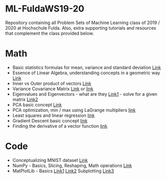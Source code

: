 # ML-FuldaWS19-20
Repository containing all Problem Sets of Machine Learning class of 2019 / 2020 at Hochschule Fulda.
Also, extra supporting tutorials and resources that complement the class provided below.

# Math
* Basic statistics formulas for mean, variance and standard deviation [Link](https://www.youtube.com/watch?v=E4HAYd0QnRc) 
* Essence of Linear Algebra, understanding concepts in a geometric way [Link](https://www.youtube.com/playlist?list=PLZHQObOWTQDPD3MizzM2xVFitgF8hE_ab)
* Inner vs Outer product of vectors [Link](https://www.youtube.com/watch?v=FCmH4MqbFGs)
* Variance Covariance Matrix [Link](https://www.youtube.com/watch?v=G16c2ZODcg8) or [link](https://www.youtube.com/watch?v=0GzMcUy7ZI0)
* Eigenvalues and Eigenvectors - what are they [Link1](https://www.youtube.com/watch?v=G4N8vJpf7hM) - solve for a given matrix [Link2](https://www.youtube.com/watch?v=IdsV0RaC9jM)
* PCA basic concept [Link](https://www.youtube.com/watch?v=FgakZw6K1QQ)
* PCA optimization, min / max using LaGrange multipliers [link](https://www.youtube.com/watch?v=MUENAuYkgmI&t=368s)
* Least squares and linear regression [link](https://www.youtube.com/watch?v=PaFPbb66DxQ)
* Gradient Descent basic concept [link](https://www.youtube.com/watch?v=sDv4f4s2SB8)
* Finding the derivative of a vector function [link](https://www.youtube.com/watch?v=i9FugTcqWKo)

# Code
* Conceptualizing MNIST dataset [Link](https://www.youtube.com/watch?v=ARODjRbGbSg) 
* NumPy - Basics, Slicing, Reshaping, Math operations [Link](https://www.youtube.com/watch?v=GB9ByFAIAH4)
* MatPlotLib - Basics [Link1](https://www.youtube.com/watch?v=UO98lJQ3QGI) [Link2](https://www.youtube.com/watch?v=nKxLfUrkLE8) Subplotting [Link3](https://www.youtube.com/watch?v=XFZRVnP-MTU)

